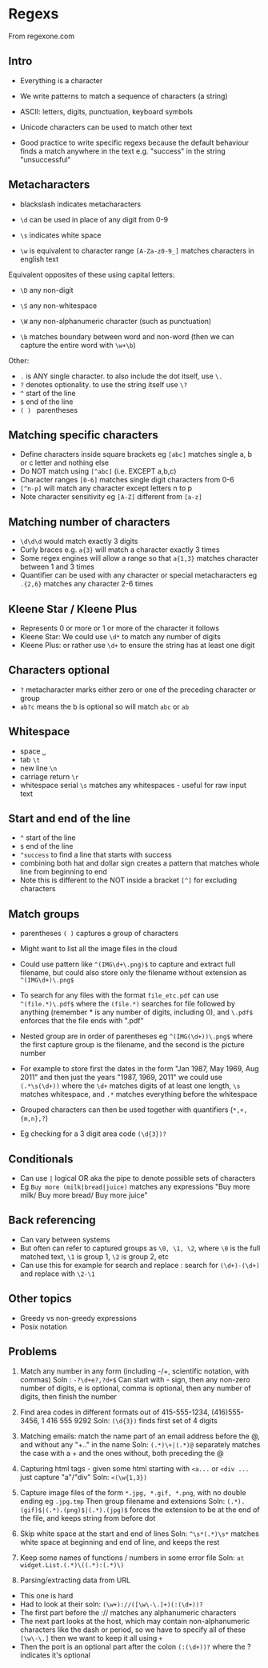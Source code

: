 # Regexs 
From regexone.com

## Intro
- Everything is a character 
- We write patterns to match a sequence of characters (a string) 
- ASCII: letters, digits, punctuation, keyboard symbols
- Unicode characters can be used to match other text

- Good practice to write specific regexs because the default behaviour finds a match anywhere in the text e.g. "success" in the string "unsuccessful"

## Metacharacters 
- blackslash indicates metacharacters 

- `\d` can be used in place of any digit from 0-9
- `\s` indicates white space 
- `\w` is equivalent to character range `[A-Za-z0-9_]` matches characters in english text

Equivalent opposites of these using capital letters:
- `\D` any non-digit
- `\S` any non-whitespace
- `\W` any non-alphanumeric character (such as punctuation)

- `\b` matches boundary between word and non-word (then we can capture the entire word with `\w+\b`)

Other:
- `.` is ANY single character. to also include the dot itself, use `\.`
- `?` denotes optionality. to use the string itself use `\?`
- `^` start of the line
- `$` end of the line 
- `( ) ` parentheses

## Matching specific characters 
- Define characters inside square brackets eg `[abc]` matches single a, b or c letter and nothing else 
- Do NOT match using `[^abc]` (i.e. EXCEPT a,b,c)
- Character ranges `[0-6]` matches single digit characters from 0-6 
- `[^n-p]` will match any character except letters n to p 
- Note character sensitivity eg `[A-Z]` different from `[a-z]`

## Matching number of characters 
- `\d\d\d` would match exactly 3 digits
- Curly braces e.g. `a{3}` will match a character exactly 3 times 
- Some regex engines will allow a range so that `a{1,3}` matches character between 1 and 3 times 
- Quantifier can be used with any character or special metacharacters eg `.{2,6}` matches any character 2-6 times 

## Kleene Star / Kleene Plus 
- Represents 0 or more or 1 or more of the character it follows 
- Kleene Star: We could use `\d*` to match any number of digits 
- Kleene Plus: or rather use `\d+` to ensure the string has at least one digit 

## Characters optional 
- `?` metacharacter marks either zero or one of the preceding character or group
- `ab?c` means the b is optional so will match `abc` or `ab`

## Whitespace
- space `␣`
- tab `\t`
- new line `\n`
- carriage return `\r`
- whitespace serial `\s` matches any whitespaces - useful for raw input text

## Start and end of the line 
- `^` start of the line
- `$` end of the line 
- `^success` to find a line that starts with success 
- combining both hat and dollar sign creates a pattern that matches whole line from beginning to end 
- Note this is different to the NOT inside a bracket `[^]` for excluding characters

## Match groups 
- parentheses `( )` captures a group of characters
- Might want to list all the image files in the cloud
- Could use pattern like `^(IMG\d+\.png)$` to capture and extract full filename, but could also store only the filename without extension as `^(IMG\d+)\.png$`
- To search for any files with the format `file_etc.pdf` can use `^(file.*)\.pdf$` where the `(file.*)` searches for file followed by anything (remember * is any number of digits, including 0), and `\.pdf$` enforces that the file ends with ".pdf"

- Nested group are in order of parentheses eg `^(IMG(\d+))\.png$` where the first capture group is the filename, and the second is the picture number
- For example to store first the dates in the form "Jan 1987, May 1969, Aug 2011" and then just the years "1987, 1969, 2011" we could use `(.*\s(\d+))` where the `\d+` matches digits of at least one length, `\s` matches whitespace, and `.*` matches everything before the whitespace

- Grouped characters can then be used together with quantifiers (`*,+,{m,n},?`)
- Eg checking for a 3 digit area code `(\d{3})?`

## Conditionals 
- Can use `|` logical OR aka the pipe to denote possible sets of characters
- Eg `Buy more (milk|bread|juice)` matches any expressions "Buy more milk/ Buy more bread/ Buy more juice"

## Back referencing 
- Can vary between systems 
- But often can refer to captured groups as `\0, \1, \2`, where `\0` is the full matched text, `\1` is group 1, `\2` is group 2, etc
- Can use this for example for search and replace : search for `(\d+)-(\d+)` and replace with `\2-\1`

## Other topics 
- Greedy vs non-greedy expressions 
- Posix notation 

## Problems 
1. Match any number in any form (including -/+, scientific notation, with commas) 
Soln : `-?\d+e?,?d+$`
Can start with - sign, then any non-zero number of digits, e is optional, comma is optional, then any number of digits, then finish the number

2. Find area codes in different formats out of 415-555-1234, (416)555-3456, 1 416 555 9292
Soln: `(\d{3})` finds first set of 4 digits 

3. Matching emails: match the name part of an email address before the @, and without any "+.." in the name 
Soln: `(.*)\+|(.*)@` separately matches the case with a + and the ones without, both preceding the @ 

4. Capturing html tags - given some html starting with `<a...` or `<div ...` just capture "a"/"div"
Soln: `<(\w{1,3})`

5. Capture image files of the form `*.jpg, *.gif, *.png`, with no double ending eg `.jpg.tmp`
Then group filename and extensions
Soln: `(.*).(gif)$|(.*).(png)$|(.*).(jpg)$`
forces the extension to be at the end of the file, and keeps string from before dot

6. Skip white space at the start and end of lines 
Soln: `^\s*(.*)\s*` matches white space at beginning and end of line, and keeps the rest 

7. Keep some names of functions / numbers in some error file 
Soln: `at widget.List.(.*)\((.*):(.*)\)`

8. Parsing/extracting data from URL 
- This one is hard 
- Had to look at their soln: `(\w+)://([\w\-\.]+)(:(\d+))?`
- The first part before the :// matches any alphanumeric characters 
- The next part looks at the host, which may contain non-alphanumeric characters like the dash or period, so we have to specify all of these `[\w\-\.]` then we want to keep it all using `+`
- Then the port is an optional part after the colon `(:(\d+))?` where the ? indicates it's optional


